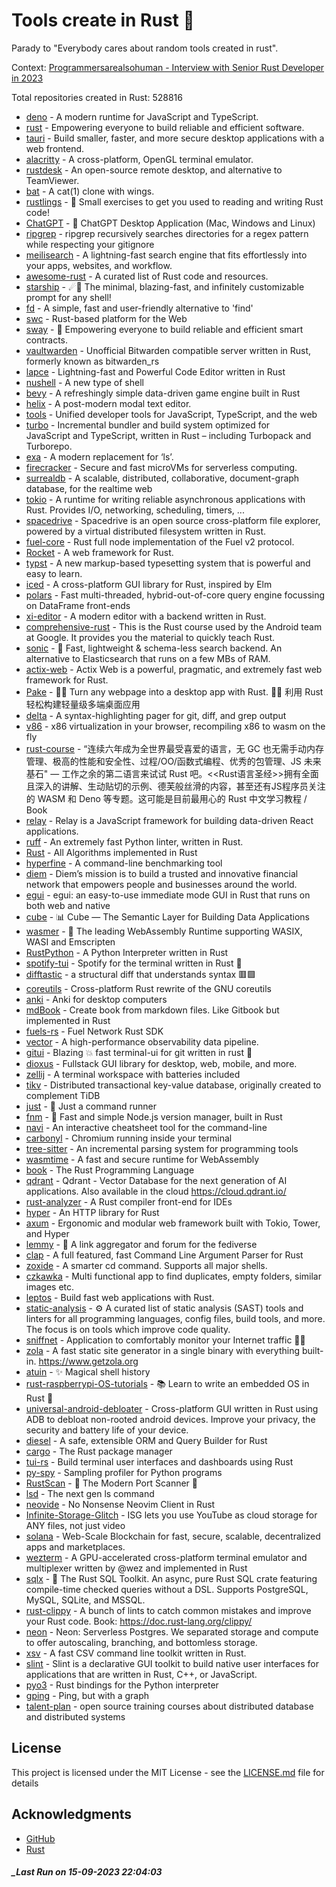 # Tools create in Rust :crab: 

Parady to "Everybody cares about random tools created in rust".

Context: [Programmersarealsohuman - Interview with Senior Rust Developer in 2023](https://www.youtube.com/watch?v=TGfQu0bQTKc&ab_channel=Programmersarealsohuman) 

Total repositories created in Rust: 528816

- [deno](https://github.com/denoland/deno) - A modern runtime for JavaScript and TypeScript.
- [rust](https://github.com/rust-lang/rust) - Empowering everyone to build reliable and efficient software.
- [tauri](https://github.com/tauri-apps/tauri) - Build smaller, faster, and more secure desktop applications with a web frontend.
- [alacritty](https://github.com/alacritty/alacritty) - A cross-platform, OpenGL terminal emulator.
- [rustdesk](https://github.com/rustdesk/rustdesk) - An open-source remote desktop, and alternative to TeamViewer.
- [bat](https://github.com/sharkdp/bat) - A cat(1) clone with wings.
- [rustlings](https://github.com/rust-lang/rustlings) - :crab: Small exercises to get you used to reading and writing Rust code!
- [ChatGPT](https://github.com/lencx/ChatGPT) - 🔮 ChatGPT Desktop Application (Mac, Windows and Linux)
- [ripgrep](https://github.com/BurntSushi/ripgrep) - ripgrep recursively searches directories for a regex pattern while respecting your gitignore
- [meilisearch](https://github.com/meilisearch/meilisearch) - A lightning-fast search engine that fits effortlessly into your apps, websites, and workflow.
- [awesome-rust](https://github.com/rust-unofficial/awesome-rust) - A curated list of Rust code and resources.
- [starship](https://github.com/starship/starship) - ☄🌌️  The minimal, blazing-fast, and infinitely customizable prompt for any shell!
- [fd](https://github.com/sharkdp/fd) - A simple, fast and user-friendly alternative to 'find'
- [swc](https://github.com/swc-project/swc) - Rust-based platform for the Web
- [sway](https://github.com/FuelLabs/sway) - 🌴 Empowering everyone to build reliable and efficient smart contracts.
- [vaultwarden](https://github.com/dani-garcia/vaultwarden) - Unofficial Bitwarden compatible server written in Rust, formerly known as bitwarden_rs
- [lapce](https://github.com/lapce/lapce) - Lightning-fast and Powerful Code Editor written in Rust
- [nushell](https://github.com/nushell/nushell) - A new type of shell
- [bevy](https://github.com/bevyengine/bevy) - A refreshingly simple data-driven game engine built in Rust
- [helix](https://github.com/helix-editor/helix) - A post-modern modal text editor.
- [tools](https://github.com/rome/tools) - Unified developer tools for JavaScript, TypeScript, and the web
- [turbo](https://github.com/vercel/turbo) - Incremental bundler and build system optimized for JavaScript and TypeScript, written in Rust – including Turbopack and Turborepo.
- [exa](https://github.com/ogham/exa) - A modern replacement for ‘ls’.
- [firecracker](https://github.com/firecracker-microvm/firecracker) - Secure and fast microVMs for serverless computing.
- [surrealdb](https://github.com/surrealdb/surrealdb) - A scalable, distributed, collaborative, document-graph database, for the realtime web
- [tokio](https://github.com/tokio-rs/tokio) - A runtime for writing reliable asynchronous applications with Rust. Provides I/O, networking, scheduling, timers, ...
- [spacedrive](https://github.com/spacedriveapp/spacedrive) - Spacedrive is an open source cross-platform file explorer, powered by a virtual distributed filesystem written in Rust.
- [fuel-core](https://github.com/FuelLabs/fuel-core) - Rust full node implementation of the Fuel v2 protocol.
- [Rocket](https://github.com/SergioBenitez/Rocket) - A web framework for Rust.
- [typst](https://github.com/typst/typst) - A new markup-based typesetting system that is powerful and easy to learn.
- [iced](https://github.com/iced-rs/iced) - A cross-platform GUI library for Rust, inspired by Elm
- [polars](https://github.com/pola-rs/polars) - Fast multi-threaded, hybrid-out-of-core query engine focussing on DataFrame front-ends
- [xi-editor](https://github.com/xi-editor/xi-editor) - A modern editor with a backend written in Rust.
- [comprehensive-rust](https://github.com/google/comprehensive-rust) - This is the Rust course used by the Android team at Google. It provides you the material to quickly teach Rust.
- [sonic](https://github.com/valeriansaliou/sonic) - 🦔 Fast, lightweight & schema-less search backend. An alternative to Elasticsearch that runs on a few MBs of RAM.
- [actix-web](https://github.com/actix/actix-web) - Actix Web is a powerful, pragmatic, and extremely fast web framework for Rust.
- [Pake](https://github.com/tw93/Pake) - 🤱🏻 Turn any webpage into a desktop app with Rust.  🤱🏻 利用 Rust 轻松构建轻量级多端桌面应用
- [delta](https://github.com/dandavison/delta) - A syntax-highlighting pager for git, diff, and grep output
- [v86](https://github.com/copy/v86) - x86 virtualization in your browser, recompiling x86 to wasm on the fly
- [rust-course](https://github.com/sunface/rust-course) - “连续六年成为全世界最受喜爱的语言，无 GC 也无需手动内存管理、极高的性能和安全性、过程/OO/函数式编程、优秀的包管理、JS 未来基石" — 工作之余的第二语言来试试 Rust 吧。<<Rust语言圣经>>拥有全面且深入的讲解、生动贴切的示例、德芙般丝滑的内容，甚至还有JS程序员关注的 WASM 和 Deno 等专题。这可能是目前最用心的 Rust 中文学习教程 / Book 
- [relay](https://github.com/facebook/relay) - Relay is a JavaScript framework for building data-driven React applications.
- [ruff](https://github.com/astral-sh/ruff) - An extremely fast Python linter, written in Rust.
- [Rust](https://github.com/TheAlgorithms/Rust) -  All Algorithms implemented in Rust 
- [hyperfine](https://github.com/sharkdp/hyperfine) - A command-line benchmarking tool
- [diem](https://github.com/diem/diem) - Diem’s mission is to build a trusted and innovative financial network that empowers people and businesses around the world.
- [egui](https://github.com/emilk/egui) - egui: an easy-to-use immediate mode GUI in Rust that runs on both web and native
- [cube](https://github.com/cube-js/cube) - 📊  Cube — The Semantic Layer for Building Data Applications
- [wasmer](https://github.com/wasmerio/wasmer) - 🚀 The leading WebAssembly Runtime supporting WASIX, WASI and Emscripten
- [RustPython](https://github.com/RustPython/RustPython) - A Python Interpreter written in Rust
- [spotify-tui](https://github.com/Rigellute/spotify-tui) - Spotify for the terminal written in Rust 🚀
- [difftastic](https://github.com/Wilfred/difftastic) - a structural diff that understands syntax 🟥🟩
- [coreutils](https://github.com/uutils/coreutils) - Cross-platform Rust rewrite of the GNU coreutils
- [anki](https://github.com/ankitects/anki) - Anki for desktop computers
- [mdBook](https://github.com/rust-lang/mdBook) - Create book from markdown files. Like Gitbook but implemented in Rust
- [fuels-rs](https://github.com/FuelLabs/fuels-rs) - Fuel Network Rust SDK
- [vector](https://github.com/vectordotdev/vector) - A high-performance observability data pipeline.
- [gitui](https://github.com/extrawurst/gitui) - Blazing 💥 fast terminal-ui for git written in rust 🦀
- [dioxus](https://github.com/DioxusLabs/dioxus) - Fullstack GUI library for desktop, web, mobile, and more.
- [zellij](https://github.com/zellij-org/zellij) - A terminal workspace with batteries included
- [tikv](https://github.com/tikv/tikv) - Distributed transactional key-value database, originally created to complement TiDB
- [just](https://github.com/casey/just) - 🤖 Just a command runner
- [fnm](https://github.com/Schniz/fnm) - 🚀 Fast and simple Node.js version manager, built in Rust
- [navi](https://github.com/denisidoro/navi) - An interactive cheatsheet tool for the command-line
- [carbonyl](https://github.com/fathyb/carbonyl) - Chromium running inside your terminal
- [tree-sitter](https://github.com/tree-sitter/tree-sitter) - An incremental parsing system for programming tools
- [wasmtime](https://github.com/bytecodealliance/wasmtime) - A fast and secure runtime for WebAssembly
- [book](https://github.com/rust-lang/book) - The Rust Programming Language
- [qdrant](https://github.com/qdrant/qdrant) - Qdrant - Vector Database for the next generation of AI applications. Also available in the cloud https://cloud.qdrant.io/
- [rust-analyzer](https://github.com/rust-lang/rust-analyzer) - A Rust compiler front-end for IDEs
- [hyper](https://github.com/hyperium/hyper) - An HTTP library for Rust
- [axum](https://github.com/tokio-rs/axum) - Ergonomic and modular web framework built with Tokio, Tower, and Hyper
- [lemmy](https://github.com/LemmyNet/lemmy) - 🐀 A link aggregator and forum for the fediverse
- [clap](https://github.com/clap-rs/clap) - A full featured, fast Command Line Argument Parser for Rust
- [zoxide](https://github.com/ajeetdsouza/zoxide) - A smarter cd command. Supports all major shells.
- [czkawka](https://github.com/qarmin/czkawka) - Multi functional app to find duplicates, empty folders, similar images etc.
- [leptos](https://github.com/leptos-rs/leptos) - Build fast web applications with Rust.
- [static-analysis](https://github.com/analysis-tools-dev/static-analysis) - ⚙️ A curated list of static analysis (SAST) tools and linters for all programming languages, config files, build tools, and more. The focus is on tools which improve code quality.
- [sniffnet](https://github.com/GyulyVGC/sniffnet) - Application to comfortably monitor your Internet traffic 🕵️‍♂️
- [zola](https://github.com/getzola/zola) - A fast static site generator in a single binary with everything built-in. https://www.getzola.org
- [atuin](https://github.com/atuinsh/atuin) - ✨ Magical shell history
- [rust-raspberrypi-OS-tutorials](https://github.com/rust-embedded/rust-raspberrypi-OS-tutorials) - :books: Learn to write an embedded OS in Rust :crab:
- [universal-android-debloater](https://github.com/0x192/universal-android-debloater) - Cross-platform GUI written in Rust using ADB to debloat non-rooted android devices. Improve your privacy, the security and battery life of your device.
- [diesel](https://github.com/diesel-rs/diesel) - A safe, extensible ORM and Query Builder for Rust
- [cargo](https://github.com/rust-lang/cargo) - The Rust package manager
- [tui-rs](https://github.com/fdehau/tui-rs) - Build terminal user interfaces and dashboards using Rust
- [py-spy](https://github.com/benfred/py-spy) - Sampling profiler for Python programs
- [RustScan](https://github.com/RustScan/RustScan) - 🤖 The Modern Port Scanner 🤖
- [lsd](https://github.com/lsd-rs/lsd) - The next gen ls command
- [neovide](https://github.com/neovide/neovide) - No Nonsense Neovim Client in Rust
- [Infinite-Storage-Glitch](https://github.com/DvorakDwarf/Infinite-Storage-Glitch) - ISG lets you use YouTube as cloud storage for ANY files, not just video
- [solana](https://github.com/solana-labs/solana) - Web-Scale Blockchain for fast, secure, scalable, decentralized apps and marketplaces.
- [wezterm](https://github.com/wez/wezterm) - A GPU-accelerated cross-platform terminal emulator and multiplexer written by @wez and implemented in Rust
- [sqlx](https://github.com/launchbadge/sqlx) - 🧰 The Rust SQL Toolkit. An async, pure Rust SQL crate featuring compile-time checked queries without a DSL. Supports PostgreSQL, MySQL, SQLite, and MSSQL.
- [rust-clippy](https://github.com/rust-lang/rust-clippy) - A bunch of lints to catch common mistakes and improve your Rust code. Book: https://doc.rust-lang.org/clippy/
- [neon](https://github.com/neondatabase/neon) - Neon: Serverless Postgres. We separated storage and compute to offer autoscaling, branching, and bottomless storage.
- [xsv](https://github.com/BurntSushi/xsv) - A fast CSV command line toolkit written in Rust.
- [slint](https://github.com/slint-ui/slint) - Slint is a declarative GUI toolkit to build native user interfaces for applications that are written in Rust, C++, or JavaScript. 
- [pyo3](https://github.com/PyO3/pyo3) - Rust bindings for the Python interpreter
- [gping](https://github.com/orf/gping) - Ping, but with a graph
- [talent-plan](https://github.com/pingcap/talent-plan) - open source training courses about distributed database and distributed systems


## License

This project is licensed under the MIT License - see the [LICENSE.md](LICENSE.md) file for details

## Acknowledgments

- [GitHub](https://github.com)
- [Rust](https://www.rust-lang.org)


##### _Last Run on 15-09-2023 22:04:03